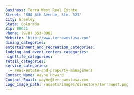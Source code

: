 ```yaml
---
Business: Terra West Real Estate
Street: '800 8th Avenue, Ste. 323'
City: Greeley
State: Colorado
Zip: 80631
Phone: (970) 353-0982
Website: 'http://www.terrawestusa.com'
dining_categories:
entertainment_and_recreation_categories:
lodging_and_event_centers_categories:
nightlife_categories:
retail_categories:
service_categories:
  - real-estate-and-property-management
Contact_Name: Wayne Howard
Contact_Email: wayne@terrawestusa.com
Logo_image_path: /assets/images/directory/terrawest.png
---
```



